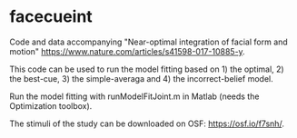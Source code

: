 # facecueint
Code and data accompanying "Near-optimal integration of facial form and motion" https://www.nature.com/articles/s41598-017-10885-y.

This code can be used to run the model fitting based on 1) the optimal, 2) the best-cue, 3) the simple-averaga and 4) the incorrect-belief model.

Run the model fitting with runModelFitJoint.m in Matlab (needs the Optimization toolbox).

The stimuli of the study can be downloaded on OSF: https://osf.io/f7snh/.
